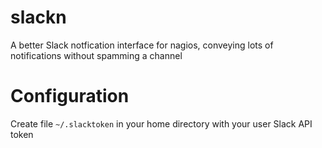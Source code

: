 # slackn

A better Slack notfication interface for nagios, conveying lots of notifications without spamming a channel

# Configuration

Create file ```~/.slacktoken``` in your home directory with your user Slack API token
